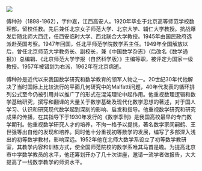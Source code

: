 ![](https://s2.loli.net/2022/08/31/k5gbupMCJW6cDrR.png)

傅种孙（1898-1962），字仲嘉，江西高安人。1920年毕业于北京高等师范学校数理部，留校任教。先后兼任北京女子师范大学、北京大学、辅仁大学教授。抗战爆发后随北师大西迁，任西安临时大学、西北联合大学教授。1945年由国民政府选派赴英国考察。1947年回国，任北平师范学院数学系主任。1949年全国解放以后，曾任北京师范大学教务长、副校长，兼《中国数学杂志》（后改名《数学通报》）总编辑、《北京师范大学学报（自然科学版）》主编等职，被评定为国家一级教授。1957年被错划为右派，1962年在北京病逝。

傅种孙是近代以来我国数学研究和数学教育的领军人物之一。20世纪30年代他解决了当时国际上比较流行的平面几何研究中的Malfatti问题，40年代发表的循环排列公式至今仍被引用并以推广了的形式在混沌理论中起作用。他重视数理逻辑和数学基础研究，撰写和翻译的大量关于数学基础及现代化数学思想的著述，对于国人学习、认识和研究现代数学起到深刻的影响、启发和指导。他重视数学研究和研究成果的传播，在其指导下于1930年发行的《数学季刊》是我国高校最早的专门数学期刊。他重视数学研究人才的培养，不拘一格予以提携，著名数学家闵嗣鹤、王世强等出自他的发现和培养。同时他十分重视初等数学的发展，编写了多部深入浅出的初等数学教材，影响深远。1952年他在北师大数学系设立了初等数学教研室，其教学内容和训练方式，使全国师范院校的数学系唯其马首是瞻。为提高北京市中学数学教员的水平，他还筹划开办了几十次讲座，邀请一流学者做报告，大大提高了一线数学教学的师资水平。